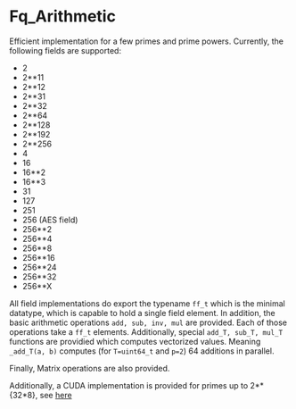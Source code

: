 # Fq_Arithmetic

Efficient implementation for a few primes and prime powers. Currently, the 
following fields are supported:
- 2
- 2**11
- 2**12
- 2**31
- 2**32
- 2**64
- 2**128
- 2**192
- 2**256
- 4
- 16
- 16**2
- 16**3
- 31
- 127
- 251
- 256  (AES field)
- 256**2
- 256**4
- 256**8
- 256**16
- 256**24
- 256**32
- 256**X

All field implementations do export the typename `ff_t` which is the minimal
datatype, which is capable to hold a single field element.
In addition, the basic arithmetic operations `add, sub, inv, mul` are provided.
Each of those operations take a `ff_t` elements. Additionally, special `add_T,
sub_T, mul_T` functions are providied which computes vectorized values. Meaning
`_add_T(a, b)` computes (for `T=uint64_t` and `p=2`) 64 additions in parallel.

Finally, Matrix operations are also provided.

Additionally, a CUDA implementation is provided for primes up to 2**{32*8}, see 
[here](cuda/README.md)
